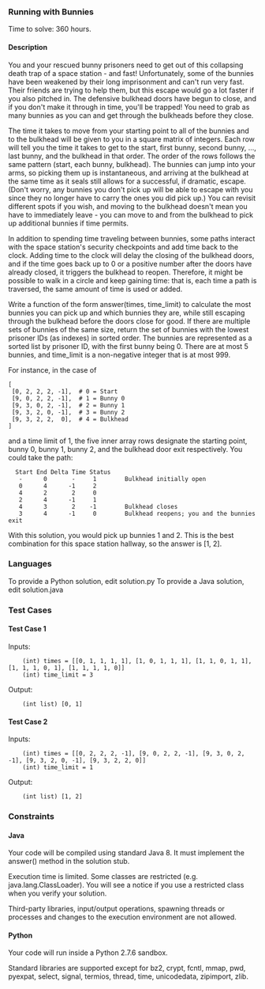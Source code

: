 ### Running with Bunnies

Time to solve: 360 hours.

#### Description

You and your rescued bunny prisoners need to get out of this collapsing death trap of a space station - and fast! Unfortunately, some of the bunnies have been weakened by their long imprisonment and can't run very fast. Their friends are trying to help them, but this escape would go a lot faster if you also pitched in. The defensive bulkhead doors have begun to close, and if you don't make it through in time, you'll be trapped! You need to grab as many bunnies as you can and get through the bulkheads before they close.

The time it takes to move from your starting point to all of the bunnies and to the bulkhead will be given to you in a square matrix of integers. Each row will tell you the time it takes to get to the start, first bunny, second bunny, ..., last bunny, and the bulkhead in that order. The order of the rows follows the same pattern (start, each bunny, bulkhead). The bunnies can jump into your arms, so picking them up is instantaneous, and arriving at the bulkhead at the same time as it seals still allows for a successful, if dramatic, escape. (Don't worry, any bunnies you don't pick up will be able to escape with you since they no longer have to carry the ones you did pick up.) You can revisit different spots if you wish, and moving to the bulkhead doesn't mean you have to immediately leave - you can move to and from the bulkhead to pick up additional bunnies if time permits.

In addition to spending time traveling between bunnies, some paths interact with the space station's security checkpoints and add time back to the clock. Adding time to the clock will delay the closing of the bulkhead doors, and if the time goes back up to 0 or a positive number after the doors have already closed, it triggers the bulkhead to reopen. Therefore, it might be possible to walk in a circle and keep gaining time: that is, each time a path is traversed, the same amount of time is used or added.

Write a function of the form answer(times, time_limit) to calculate the most bunnies you can pick up and which bunnies they are, while still escaping through the bulkhead before the doors close for good. If there are multiple sets of bunnies of the same size, return the set of bunnies with the lowest prisoner IDs (as indexes) in sorted order. The bunnies are represented as a sorted list by prisoner ID, with the first bunny being 0. There are at most 5 bunnies, and time_limit is a non-negative integer that is at most 999.

For instance, in the case of
```
[
 [0, 2, 2, 2, -1],  # 0 = Start
 [9, 0, 2, 2, -1],  # 1 = Bunny 0
 [9, 3, 0, 2, -1],  # 2 = Bunny 1
 [9, 3, 2, 0, -1],  # 3 = Bunny 2
 [9, 3, 2, 2,  0],  # 4 = Bulkhead
]
```

and a time limit of 1, the five inner array rows designate the starting point, bunny 0, bunny 1, bunny 2, and the bulkhead door exit respectively. You could take the path:

```
  Start End Delta Time Status
   -      0       -     1        Bulkhead initially open
   0      4      -1     2
   4      2       2     0
   2      4      -1     1
   4      3       2    -1        Bulkhead closes
   3      4      -1     0        Bulkhead reopens; you and the bunnies exit
```

With this solution, you would pick up bunnies 1 and 2. This is the best combination for this space station hallway, so the answer is [1, 2].

### Languages

To provide a Python solution, edit solution.py
To provide a Java solution, edit solution.java

### Test Cases

#### Test Case 1

Inputs:
```
    (int) times = [[0, 1, 1, 1, 1], [1, 0, 1, 1, 1], [1, 1, 0, 1, 1], [1, 1, 1, 0, 1], [1, 1, 1, 1, 0]]
    (int) time_limit = 3
```
Output:
```
    (int list) [0, 1]
```

#### Test Case 2

Inputs:
```
    (int) times = [[0, 2, 2, 2, -1], [9, 0, 2, 2, -1], [9, 3, 0, 2, -1], [9, 3, 2, 0, -1], [9, 3, 2, 2, 0]]
    (int) time_limit = 1
```
Output:
```
    (int list) [1, 2]
```

### Constraints

#### Java

Your code will be compiled using standard Java 8. It must implement the answer() method in the solution stub.

Execution time is limited. Some classes are restricted (e.g. java.lang.ClassLoader). You will see a notice if you use a restricted class when you verify your solution.

Third-party libraries, input/output operations, spawning threads or processes and changes to the execution environment are not allowed.

#### Python

Your code will run inside a Python 2.7.6 sandbox.

Standard libraries are supported except for bz2, crypt, fcntl, mmap, pwd, pyexpat, select, signal, termios, thread, time, unicodedata, zipimport, zlib.
